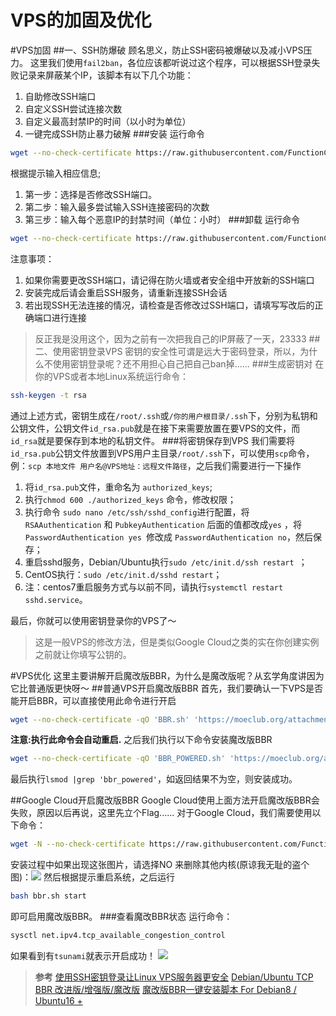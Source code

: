 # VPS的加固及优化


#VPS加固
##一、SSH防爆破
顾名思义，防止SSH密码被爆破以及减小VPS压力。
这里我们使用`fail2ban`，各位应该都听说过这个程序，可以根据SSH登录失败记录来屏蔽某个IP，该脚本有以下几个功能：
1. 自助修改SSH端口
1. 自定义SSH尝试连接次数
1. 自定义最高封禁IP的时间（以小时为单位）
1. 一键完成SSH防止暴力破解
###安装
运行命令
```bash
wget --no-check-certificate https://raw.githubusercontent.com/FunctionClub/Fail2ban/master/fail2ban.sh && bash fail2ban.sh 2>&1 | tee fail2ban.log
```
根据提示输入相应信息;
1. 第一步：选择是否修改SSH端口。 
1. 第二步：输入最多尝试输入SSH连接密码的次数 
1. 第三步：输入每个恶意IP的封禁时间（单位：小时） 
###卸载
运行命令
```bash
wget --no-check-certificate https://raw.githubusercontent.com/FunctionClub/Fail2ban/master/uninstall.sh && bash uninstall.sh
```
注意事项：
1. 如果你需要更改SSH端口，请记得在防火墙或者安全组中开放新的SSH端口
1. 安装完成后请会重启SSH服务，请重新连接SSH会话
1. 若出现SSH无法连接的情况，请检查是否修改过SSH端口，请填写写改后的正确端口进行连接
> 反正我是没用这个，因为之前有一次把我自己的IP屏蔽了一天，23333
##二、使用密钥登录VPS
密钥的安全性可谓是远大于密码登录，所以，为什么不使用密钥登录呢？还不用担心自己把自己ban掉......
###生成密钥对
在你的VPS或者本地Linux系统运行命令：
```bash
ssh-keygen -t rsa
```
通过上述方式，密钥生成在`/root/.ssh`或`/你的用户根目录/.ssh`下，分别为私钥和公钥文件，公钥文件`id_rsa.pub`就是在接下来需要放置在要VPS的文件，而`id_rsa`就是要保存到本地的私钥文件。
###将密钥保存到VPS
我们需要将`id_rsa.pub`公钥文件放置到VPS用户主目录`/root/.ssh`下，可以使用`scp`命令，例：`scp 本地文件 用户名@VPS地址：远程文件路径`，之后我们需要进行一下操作
1. 将`id_rsa.pub`文件，重命名为 `authorized_keys`;
1. 执行`chmod 600 ./authorized_keys` 命令，修改权限；
1. 执行命令 `sudo nano /etc/ssh/sshd_config`进行配置，将`RSAAuthentication` 和 `PubkeyAuthentication` 后面的值都改成`yes` ，将`PasswordAuthentication yes `修改成 `PasswordAuthentication no`，然后保存；
1. 重启sshd服务，Debian/Ubuntu执行`sudo /etc/init.d/ssh restart `；
1. CentOS执行：`sudo /etc/init.d/sshd restart`；
1. 注：centos7重启服务方式与以前不同，请执行`systemctl restart sshd.service`。

最后，你就可以使用密钥登录你的VPS了～
> 这是一般VPS的修改方法，但是类似Google Cloud之类的实在你创建实例之前就让你填写公钥的。

#VPS优化
这里主要讲解开启魔改版BBR，为什么是魔改版呢？从玄学角度讲因为它比普通版更快呀～
##普通VPS开启魔改版BBR
首先，我们要确认一下VPS是否能开启BBR，可以直接使用此命令进行开启
```bash
wget --no-check-certificate -qO 'BBR.sh' 'https://moeclub.org/attachment/LinuxShell/BBR.sh' && chmod a+x BBR.sh && bash BBR.sh -f
```
**注意:执行此命令会自动重启.**
之后我们执行以下命令安装魔改版BBR
```bash
wget --no-check-certificate -qO 'BBR_POWERED.sh' 'https://moeclub.org/attachment/LinuxShell/BBR_POWERED.sh' && chmod a+x BBR_POWERED.sh && bash BBR_POWERED.sh
```
最后执行`lsmod |grep 'bbr_powered'`，如返回结果不为空，则安装成功。

##Google Cloud开启魔改版BBR
Google Cloud使用上面方法开启魔改版BBR会失败，原因以后再说，这里先立个Flag......
对于Google Cloud，我们需要使用以下命令：
```bash
wget -N --no-check-certificate https://raw.githubusercontent.com/FunctionClub/YankeeBBR/master/bbr.sh && bash bbr.sh install
```
安装过程中如果出现这张图片，请选择NO 来删除其他内核(原谅我无耻的盗个图)：![](https://ws1.sinaimg.cn/large/006uw7syly1fxo0ts498sj30st0j2q3r.jpg)
然后根据提示重启系统，之后运行
```bash
bash bbr.sh start
```
即可启用魔改版BBR。
###查看魔改BBR状态
运行命令：
```bash
sysctl net.ipv4.tcp_available_congestion_control
```
如果看到有`tsunami`就表示开启成功！ 
![](https://ws1.sinaimg.cn/large/006uw7syly1fxo0wqrkwsj30mp014t8o.jpg)

> **参考**
> [使用SSH密钥登录让Linux VPS服务器更安全](https://www.iwwenbo.com/linux-ssh-authorized-keys-login/)
> [Debian/Ubuntu TCP BBR 改进版/增强版/魔改版](https://moeclub.org/2017/06/24/278/?v=417)
> [魔改版BBR一键安装脚本 For Debian8 / Ubuntu16 +](https://ylws.me/tech/68.html)
